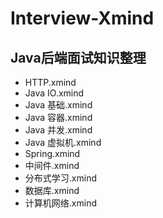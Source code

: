 # Interview-Xmind
## Java后端面试知识整理

- HTTP.xmind
- Java IO.xmind
- Java 基础.xmind
- Java 容器.xmind
- Java 并发.xmind
- Java 虚拟机.xmind
- Spring.xmind
- 中间件.xmind
- 分布式学习.xmind
- 数据库.xmind
- 计算机网络.xmind
